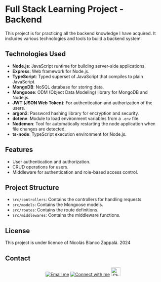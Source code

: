# Full Stack Learning Project - Backend

This project is for practicing all the backend knowledge I have acquired. It includes various technologies and tools to build a backend system.

## Technologies Used

- **Node.js**: JavaScript runtime for building server-side applications.
- **Express**: Web framework for Node.js.
- **TypeScript**: Typed superset of JavaScript that compiles to plain JavaScript.
- **MongoDB**: NoSQL database for storing data.
- **Mongoose**: ODM (Object Data Modeling) library for MongoDB and Node.js.
- **JWT (JSON Web Token)**: For authentication and authorization of the users.
- **argon2**: Password hashing library for encryption and security.
- **dotenv**: Module to load environment variables from a `.env` file.
- **Nodemon**: Tool for automatically restarting the node application when file changes are detected.
- **ts-node**: TypeScript execution environment for Node.js.

## Features

- User authentication and authorization.
- CRUD operations for users.
- Middleware for authentication and role-based access control.

## Project Structure

- `src/controllers`: Contains the controllers for handling requests.
- `src/models`: Contains the Mongoose models.
- `src/routes`: Contains the route definitions.
- `src/middlewares`: Contains the middleware functions.

## License

This project is under licence of Nicolás Blanco Zappalá. 2024

## Contact

<section display="flex" justify-content="center" align="center">
<a href = "mailto:nblancozappala@gmail.com"><img src="https://img.shields.io/badge/-Gmail-%23333?style=for-the-badge&logo=gmail&logoColor=white" alt="Email me" target="_blank"></a>
<a href="https://www.linkedin.com/in/nblancoz" target="_blank"><img src="https://img.shields.io/badge/-LinkedIn-%230077B5?style=for-the-badge&logo=linkedin&logoColor=white" alt="Connect with me" target="_blank"></a>
<a href="https://github.com/nblancoz" target="_blank"><img src="https://github.githubassets.com/assets/GitHub-Mark-ea2971cee799.png" alt="Check my GitHub" target="_blank" style="width: 30px; height: 28px;"></a>
</section>
